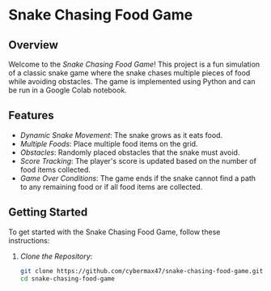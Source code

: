 # Snake Chasing Food Game

## Overview

Welcome to the *Snake Chasing Food Game*! This project is a fun simulation of a classic snake game where the snake chases multiple pieces of food while avoiding obstacles. The game is implemented using Python and can be run in a Google Colab notebook.

## Features

- *Dynamic Snake Movement*: The snake grows as it eats food.
- *Multiple Foods*: Place multiple food items on the grid.
- *Obstacles*: Randomly placed obstacles that the snake must avoid.
- *Score Tracking*: The player's score is updated based on the number of food items collected.
- *Game Over Conditions*: The game ends if the snake cannot find a path to any remaining food or if all food items are collected.

## Getting Started

To get started with the Snake Chasing Food Game, follow these instructions:

1. *Clone the Repository*:
   ```bash
   git clone https://github.com/cybermax47/snake-chasing-food-game.git
   cd snake-chasing-food-game
